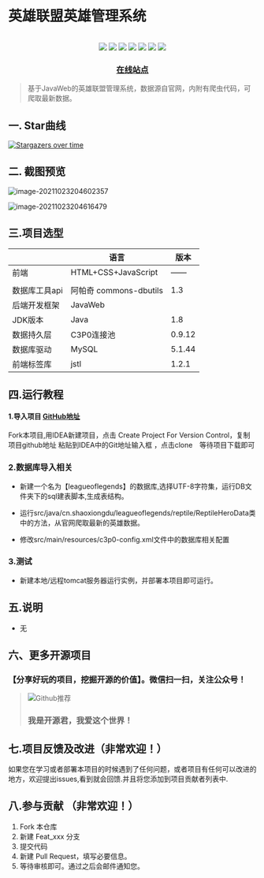 # 英雄联盟英雄管理系统

<br>
<div align="center">
    <img src="https://img.shields.io/badge/后端框架-JavaWeb-blue">
    <img src="https://img.shields.io/badge/数据源-MySQL-green">
    <img src="https://img.shields.io/badge/数据库连接池-C3P0-orange">
    <img src="https://img.shields.io/badge/前端表现层-CSS-red"> 
    <img src="https://img.shields.io/badge/前端行为层-JS&Jquery-red"> 
    <img src="https://img.shields.io/badge/后端架构-MVC-red"> 
  <img src="https://visitor-badge.glitch.me/badge?page_id=shaoxiongdu.books" >

<h3>
    <a href="https://shaoxiongdu.github.io/books/#/" target="_blank">在线站点 </a>
</h3>

</div>

> 基于JavaWeb的英雄联盟管理系统，数据源自官网，内附有爬虫代码，可爬取最新数据。

## 一. Star曲线

[![Stargazers over time](https://starchart.cc/shaoxiongdu/books.svg)](https://github.com/shaoxiongdu/lol)

## 二. 截图预览

![image-20211023204602357](https://images-1301128659.cos.ap-beijing.myqcloud.com/image-20211023204602357.png)



![image-20211023204616479](https://images-1301128659.cos.ap-beijing.myqcloud.com/image-20211023204616479.png)

## 三.项目选型

|               | 语言                   | 版本   |
| ------------- | ---------------------- | ------ |
| 前端          | HTML+CSS+JavaScript    | ——     |
|               |                        |        |
| 数据库工具api | 阿帕奇 commons-dbutils | 1.3    |
| 后端开发框架  | JavaWeb                |        |
| JDK版本       | Java                   | 1.8    |
| 数据持久层    | C3P0连接池             | 0.9.12 |
| 数据库驱动    | MySQL                  | 5.1.44 |
| 前端标签库    | jstl                   | 1.2.1  |

## 四.运行教程

#### 1.导入项目 [GitHub地址](https://github.com/shaoxiongdu/blog)

Fork本项目,用IDEA新建项目，点击 Create Project For Version Control，复制项目github地址 粘贴到IDEA中的Git地址输入框 ，点击clone　等待项目下载即可

### 2.数据库导入相关

- 新建一个名为【leagueoflegends】的数据库,选择UTF-8字符集，运行DB文件夹下的sql建表脚本,生成表结构。

- 运行src/java/cn.shaoxiongdu/leagueoflegends/reptile/ReptileHeroData类中的方法，从官网爬取最新的英雄数据。
- 修改src/main/resources/c3p0-config.xml文件中的数据库相关配置

### 3.测试

- 新建本地/远程tomcat服务器运行实例，并部署本项目即可运行。

## 五.说明

- 无

## 六、更多开源项目

### 【分享好玩的项目，挖掘开源的价值】。微信扫一扫，关注公众号！

> ![Github推荐](https://gitee.com/ShaoxiongDu/imageBed/raw/master/image-20210820144130666.png)
>
> ### 我是开源君，我爱这个世界！

## 七.项目反馈及改进（非常欢迎！）

如果您在学习或者部署本项目的时候遇到了任何问题，或者项目有任何可以改进的地方，欢迎提出issues,看到就会回馈.并且将您添加到项目贡献者列表中.

## 八.参与贡献 （非常欢迎！）

1. Fork 本仓库
2. 新建 Feat_xxx 分支
3. 提交代码
4. 新建 Pull Request，填写必要信息。
5. 等待审核即可。通过之后会邮件通知您。
